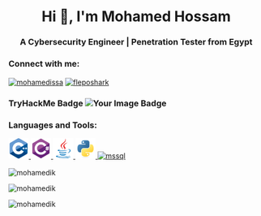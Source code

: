 <h1 align="center">Hi 👋, I'm Mohamed Hossam</h1>
<h3 align="center">A Cybersecurity Engineer | Penetration Tester from Egypt</h3>

<!--- 📫 How to reach me **mois20485@gmail.com**-->



<h3 align="left">Connect with me:</h3>
<p align="left">
<a href="https://www.linkedin.com/in/mohamedhossameldeinissa/" target="blank"><img align="center" src="https://raw.githubusercontent.com/rahuldkjain/github-profile-readme-generator/master/src/images/icons/Social/linked-in-alt.svg" alt="mohamedissa" height="30" width="40" /></a>
<a href="https://codeforces.com/profile/FlepoShark" target="blank"><img align="center" src="https://raw.githubusercontent.com/rahuldkjain/github-profile-readme-generator/master/src/images/icons/Social/codeforces.svg" alt="fleposhark" height="30" width="40" /></a>

<h3 align="left"> TryHackMe Badge
<img src="https://tryhackme-badges.s3.amazonaws.com/Theanoknown.png" alt="Your Image Badge" />

<h3 align="left">Languages and Tools:</h3>
<p align="left">
<a href="https://www.w3schools.com/cpp/" target="_blank" rel="noreferrer"> <img src="https://raw.githubusercontent.com/devicons/devicon/master/icons/cplusplus/cplusplus-original.svg" alt="cplusplus" width="40" height="40"/> </a>
<a href="https://www.w3schools.com/cs/" target="_blank" rel="noreferrer"> <img src="https://raw.githubusercontent.com/devicons/devicon/master/icons/csharp/csharp-original.svg" alt="csharp" width="40" height="40"/> </a>
</a> <a href="https://www.java.com" target="_blank" rel="noreferrer"> <img src="https://raw.githubusercontent.com/devicons/devicon/master/icons/java/java-original.svg" alt="java" width="40" height="40"/> </a>
</a> <a href="https://www.python.org" target="_blank" rel="noreferrer"> <img src="https://raw.githubusercontent.com/devicons/devicon/master/icons/python/python-original.svg" alt="python" width="40" height="40"/> </a> 
<a href="https://www.microsoft.com/en-us/sql-server" target="_blank" rel="noreferrer"> <img src="https://www.svgrepo.com/show/303229/microsoft-sql-server-logo.svg" alt="mssql" width="40" height="40"/> </a></p>

<p><img align="center" src="https://github-readme-stats.vercel.app/api/top-langs?username=MohamedIK&show_icons=true&locale=en&layout=compact&theme=radical" alt="mohamedik" /></p>

<p > <img src="https://github-readme-stats.vercel.app/api?username=MohamedIK&show_icons=true&theme=radical" alt="mohamedik" /> </p>

<p align="left"> <img src="https://komarev.com/ghpvc/?username=MohamedIK&label=Profile%20views&color=0e75b6&style=flat" alt="mohamedik" /> </p>

<!--
**Abd-allah-Mohamed/Abd-allah-Mohamed** is a ✨ _special_ ✨ repository because its `README.md` (this file) appears on your GitHub profile.

Here are some ideas to get you started:

- 🔭 I’m currently working on ...
- 🌱 I’m currently learning ...
- 👯 I’m looking to collaborate on ...
- 🤔 I’m looking for help with ...
- 💬 Ask me about ...
- 📫 How to reach me: ...
- 😄 Pronouns: ...
- ⚡ Fun fact: ...
-->
